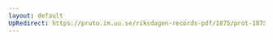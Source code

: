 ```yaml
---
layout: default
UpRedirect: https://pruto.im.uu.se/riksdagen-records-pdf/1875/prot-1875--fk--029/prot-1875--fk--029_047.pdf
---
```

